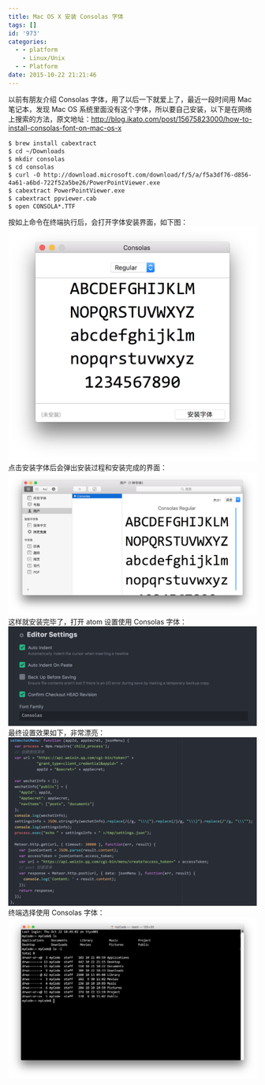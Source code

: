 ```yaml
---
title: Mac OS X 安装 Consolas 字体
tags: []
id: '973'
categories:
  - - platform
    - Linux/Unix
  - - Platform
date: 2015-10-22 21:21:46
---
```


以前有朋友介绍 Consolas 字体，用了以后一下就爱上了，最近一段时间用 Mac 笔记本，发现 Mac OS 系统里面没有这个字体，所以要自己安装，以下是在网络上搜索的方法，原文地址：http://blog.ikato.com/post/15675823000/how-to-install-consolas-font-on-mac-os-x
<!-- more -->
```
$ brew install cabextract
$ cd ~/Downloads
$ mkdir consolas
$ cd consolas
$ curl -O http://download.microsoft.com/download/f/5/a/f5a3df76-d856-4a61-a6bd-722f52a5be26/PowerPointViewer.exe
$ cabextract PowerPointViewer.exe
$ cabextract ppviewer.cab
$ open CONSOLA*.TTF
```

按如上命令在终端执行后，会打开字体安装界面，如下图： [![屏幕快照 2015-10-22 下午2.00.04](/images/2015/10/屏幕快照-2015-10-22-下午2.00.04.png)](/images/2015/10/屏幕快照-2015-10-22-下午2.00.04.png) 点击安装字体后会弹出安装过程和安装完成的界面： [![屏幕快照 2015-10-22 下午2.00.21](/images/2015/10/屏幕快照-2015-10-22-下午2.00.21.png)](/images/2015/10/屏幕快照-2015-10-22-下午2.00.21.png) 这样就安装完毕了，打开 atom 设置使用 Consolas 字体： [![屏幕快照 2015-10-22 下午9.14.52](/images/2015/10/屏幕快照-2015-10-22-下午9.14.52.png)](/images/2015/10/屏幕快照-2015-10-22-下午9.14.52.png) 最终设置效果如下，非常漂亮： [![屏幕快照 2015-10-22 下午9.08.31](/images/2015/10/屏幕快照-2015-10-22-下午9.08.31.png)](/images/2015/10/屏幕快照-2015-10-22-下午9.08.31.png) 终端选择使用 Consolas 字体： [![屏幕快照 2015-10-22 下午9.21.15](/images/2015/10/屏幕快照-2015-10-22-下午9.21.15.png)](/images/2015/10/屏幕快照-2015-10-22-下午9.21.15.png)